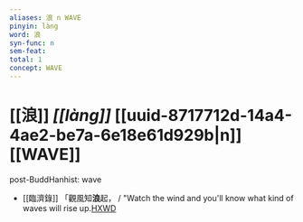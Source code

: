 ```yaml
---
aliases: 浪 n WAVE
pinyin: làng
word: 浪
syn-func: n
sem-feat: 
total: 1
concept: WAVE 
---
```

# [[浪]] *[[làng]]*  [[uuid-8717712d-14a4-4ae2-be7a-6e18e61d929b|n]] [[WAVE]]
post-BuddHanhist: wave
 - [[臨濟錄]] 「觀風知**浪**起， / "Watch the wind and you'll know what kind of waves will rise up.[HXWD](https://hxwd.org/textview.html?location=KR6q0053_T_001-0506b.55)